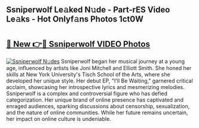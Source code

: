 ## Ssniperwolf Le𝚊ked N𝚞de - Part-rES Video Le𝚊ks - Hot Onlyf𝚊ns Photos 1ct0W

# <h2><a href="http://ac24875.deff.icu/?id=Ssniperwolf">🔗 New 👉🔴 Ssniperwolf VIDEO Photos</a></h2>

[![Ssniperwolf N𝚞des](https://i.imgur.com/rIISA9y.gif)](http://ac24875.deff.icu/?id=Ssniperwolf)
Ssniperwolf began her musical journey at a young age, influenced by artists like Joni Mitchell and Elliott Smith. She honed her skills at New York University's Tisch School of the Arts, where she developed her unique style. Her debut EP, "I'll Be Waiting," garnered critical acclaim, showcasing her introspective lyrics and mesmerizing melodies. Ssniperwolf is a complex and controversial figure who has defied categorization. Her unique brand of online presence has captivated and enraged audiences, sparking discussions about censorship, sexualization, and the nature of online communities. While her future remains uncertain, her impact on online culture is undeniable.
